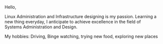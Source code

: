 Hello,

Linux Administration and Infrastructure designing is my passion. Learning a new thing everyday, I anticipate to achieve excellence in the field of Systems Administration and Design.

My hobbies: Driving, Binge watching, trying new food, exploring new places
